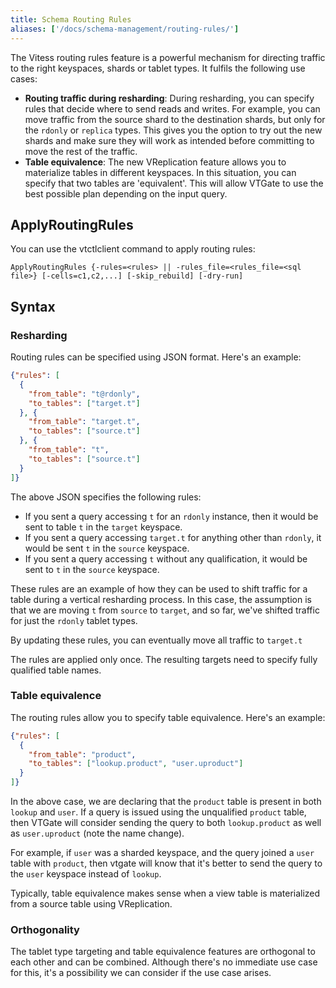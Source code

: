 ```yaml
---
title: Schema Routing Rules
aliases: ['/docs/schema-management/routing-rules/']
---
```


The Vitess routing rules feature is a powerful mechanism for directing traffic to the right keyspaces, shards or tablet types.
It fulfils the following use cases:

* **Routing traffic during resharding**: During resharding, you can specify rules that decide where to send reads and writes. For example,
  you can move traffic from the source shard to the destination shards, but only for the `rdonly` or `replica` types. This gives you
  the option to try out the new shards and make sure they will work as intended before committing to move the rest of the traffic.
* **Table equivalence**: The new VReplication feature allows you to materialize tables in different keyspaces. In this situation,
  you can specify that two tables are 'equivalent'. This will allow VTGate to use the best possible plan depending on the input
  query.

## ApplyRoutingRules

You can use the vtctlclient command to apply routing rules:

```
ApplyRoutingRules {-rules=<rules> || -rules_file=<rules_file=<sql file>} [-cells=c1,c2,...] [-skip_rebuild] [-dry-run]
```

## Syntax

### Resharding 

Routing rules can be specified using JSON format. Here's an example:

``` json
{"rules": [
  {
    "from_table": "t@rdonly",
    "to_tables": ["target.t"]
  }, {
    "from_table": "target.t",
    "to_tables": ["source.t"]
  }, {
    "from_table": "t",
    "to_tables": ["source.t"]
  }
]}
```

The above JSON specifies the following rules:
* If you sent a query accessing `t` for an `rdonly` instance, then it would be sent to table `t` in the `target` keyspace.
* If you sent a query accessing `target.t` for anything other than `rdonly`, it would be sent `t` in the `source` keyspace.
* If you sent a query accessing `t` without any qualification, it would be sent to `t` in the `source` keyspace.

These rules are an example of how they can be used to shift traffic for a table during a vertical resharding process.
In this case, the assumption is that we are moving `t` from `source` to `target`, and so far, we've shifted traffic
for just the `rdonly` tablet types.

By updating these rules, you can eventually move all traffic to `target.t`

The rules are applied only once. The resulting targets need to specify fully qualified table names.

### Table equivalence

The routing rules allow you to specify table equivalence. Here's an example:

``` json
{"rules": [
  {
    "from_table": "product",
    "to_tables": ["lookup.product", "user.uproduct"]
  }
]}
```

In the above case, we are declaring that the `product` table is present in both `lookup` and `user`. If a query is issued
using the unqualified `product` table, then VTGate will consider sending the query to both `lookup.product` as well
as `user.uproduct` (note the name change).

For example, if `user` was a sharded keyspace, and the query joined a `user` table with `product`, then vtgate will
know that it's better to send the query to the `user` keyspace instead of `lookup`.

Typically, table equivalence makes sense when a view table is materialized from a source table using VReplication.

### Orthogonality

The tablet type targeting and table equivalence features are orthogonal to each other and can be combined. Although
there's no immediate use case for this, it's a possibility we can consider if the use case arises.
